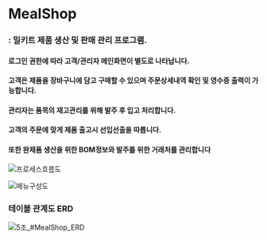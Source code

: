 # MealShop
### : 밀키트 제품 생산 및 판매 관리 프로그램.

#### 로그인 권한에 따라 고객/관리자 메인화면이 별도로 나타납니다. 
#### 고객은 제품을 장바구니에 담고 구매할 수 있으며 주문상세내역 확인 및 영수증 출력이 가능합니다.
#### 관리자는 품목의 재고관리를 위해 발주 후 입고 처리합니다. 
#### 고객의 주문에 맞게 제품 출고시 선입선출을 따릅니다. 
#### 또한 완제품 생산을 위한 BOM정보와 발주를 위한 거래처를 관리합니다

![프로세스흐름도](https://user-images.githubusercontent.com/96224803/152659949-5fde98fa-7e28-4a54-9eb3-7f99006d5ea7.PNG)



![메뉴구성도](https://user-images.githubusercontent.com/96224803/152659889-09667dd6-2b10-4db1-b2ba-c856e86203ad.PNG)



### 테이블 관계도 ERD 
![5조_#MealShop_ERD](https://user-images.githubusercontent.com/96224803/152659903-4ac8cb67-9034-4985-a556-3e08b801ff41.JPG)

